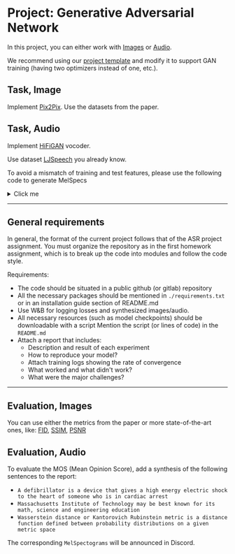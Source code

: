 # Project: Generative Adversarial Network

In this project, you can either work with [Images](#task-image) or [Audio](#task-audio).

We recommend using our [project template](https://github.com/Blinorot/pytorch_project_template) and modify it to support GAN training (having two optimizers instead of one, etc.).

## Task, Image

Implement [Pix2Pix](https://arxiv.org/abs/1611.07004). Use the datasets from the paper.

## Task, Audio
Implement [HiFiGAN](https://arxiv.org/pdf/2010.05646.pdf) vocoder.

Use dataset [LJSpeech](https://keithito.com/LJ-Speech-Dataset/) you already know.

To avoid a mismatch of training and test features, please use the following code to generate MelSpecs
<details>
<summary>Click me</summary>

```python
from dataclasses import dataclass

import torch
from torch import nn

import torchaudio

import librosa  


@dataclass
class MelSpectrogramConfig:
    sr: int = 22050
    win_length: int = 1024
    hop_length: int = 256
    n_fft: int = 1024
    f_min: int = 0
    f_max: int = 8000
    n_mels: int = 80
    power: float = 1.0

    # value of melspectrograms if we fed a silence into `MelSpectrogram`
    pad_value: float = -11.5129251


class MelSpectrogram(nn.Module):

    def __init__(self, config: MelSpectrogramConfig):
        super(MelSpectrogram, self).__init__()

        self.config = config

        self.mel_spectrogram = torchaudio.transforms.MelSpectrogram(
            sample_rate=config.sr,
            win_length=config.win_length,
            hop_length=config.hop_length,
            n_fft=config.n_fft,
            f_min=config.f_min,
            f_max=config.f_max,
            n_mels=config.n_mels,
            center=False,
        )

        # The is no way to set power in constructor in 0.5.0 version.
        self.mel_spectrogram.spectrogram.power = config.power

        # Default `torchaudio` mel basis uses HTK formula. In order to be compatible with WaveGlow
        # we decided to use Slaney one instead (as well as `librosa` does by default).
        mel_basis = librosa.filters.mel(
            sr=config.sr,
            n_fft=config.n_fft,
            n_mels=config.n_mels,
            fmin=config.f_min,
            fmax=config.f_max
        ).T
        self.mel_spectrogram.mel_scale.fb.copy_(torch.tensor(mel_basis))

    def forward(self, audio: torch.Tensor) -> torch.Tensor:
        """
        :param audio: Expected shape is [B, T]
        :return: Shape is [B, n_mels, T']
        """

        audio = torch.nn.functional.pad(audio.unsqueeze(1),
             (int((self.config.n_fft-self.config.hop_length)/2),
              int((self.config.n_fft-self.config.hop_length)/2)),
             mode='reflect')

        audio = audio.squeeze(1)

        mel = self.mel_spectrogram(audio) \
            .clamp_(min=1e-5) \
            .log_()

        return mel
```
</details>

--------------
## General requirements
In general, the format of the current project follows that of the ASR project assignment. You must organize the repository as in the first homework assignment, which is to break up the code into modules and follow the code style.

Requirements:
* The code should be situated in a public github (or gitlab) repository
* All the necessary packages should be mentioned in `./requirements.txt` or in an installation guide section of README.md
* Use W&B for logging losses and synthesized images/audio. 
* All necessary resources (such as model checkpoints) should be downloadable with a script
  Mention the script (or lines of code) in the `README.md`
* Attach a report that includes:
  * Description and result of each experiment
  * How to reproduce your model?
  * Attach training logs showing the rate of convergence
  * What worked and what didn't work?
  * What were the major challenges?

--------------
## Evaluation, Images

You can use either the metrics from the paper or more state-of-the-art ones, like: [FID](https://lightning.ai/docs/torchmetrics/stable/image/frechet_inception_distance.html), [SSIM](https://lightning.ai/docs/torchmetrics/stable/image/structural_similarity.html), [PSNR](https://lightning.ai/docs/torchmetrics/stable/image/peak_signal_noise_ratio.html)

## Evaluation, Audio

To evaluate the MOS (Mean Opinion Score), add a synthesis of the following sentences to the report:
* `A defibrillator is a device that gives a high energy electric shock to the heart of someone who is in cardiac arrest`
* `Massachusetts Institute of Technology may be best known for its math, science and engineering education`
* `Wasserstein distance or Kantorovich Rubinstein metric is a distance function defined between probability distributions on a given metric space`

The corresponding `MelSpectograms` will be announced in Discord.